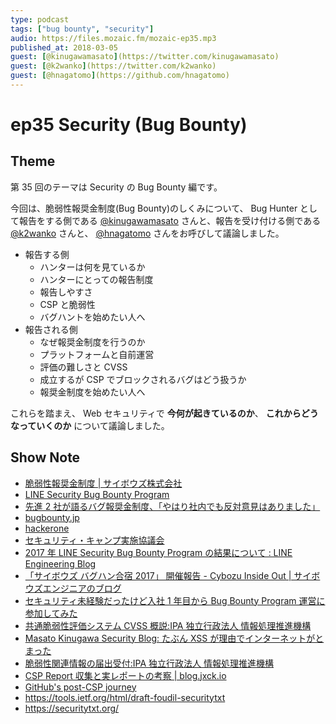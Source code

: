 ```yaml
---
type: podcast
tags: ["bug bounty", "security"]
audio: https://files.mozaic.fm/mozaic-ep35.mp3
published_at: 2018-03-05
guest: [@kinugawamasato](https://twitter.com/kinugawamasato)
guest: [@k2wanko](https://twitter.com/k2wanko)
guest: [@hnagatomo](https://github.com/hnagatomo)
---
```


# ep35 Security (Bug Bounty)

## Theme

第 35 回のテーマは Security の Bug Bounty 編です。

今回は、脆弱性報奨金制度(Bug Bounty)のしくみについて、 Bug Hunter として報告をする側である [@kinugawamasato](https://twitter.com/kinugawamasato) さんと、報告を受け付ける側である [@k2wanko](https://twitter.com/k2wanko) さんと、 [@hnagatomo](https://github.com/hnagatomo) さんをお呼びして議論しました。

- 報告する側
  - ハンターは何を見ているか
  - ハンターにとっての報告制度
  - 報告しやすさ
  - CSP と脆弱性
  - バグハントを始めたい人へ
- 報告される側
  - なぜ報奨金制度を行うのか
  - プラットフォームと自前運営
  - 評価の難しさと CVSS
  - 成立するが CSP でブロックされるバグはどう扱うか
  - 報奨金制度を始めたい人へ

これらを踏まえ、 Web セキュリティで **今何が起きているのか**、 **これからどうなっていくのか** について議論しました。


## Show Note

- [脆弱性報奨金制度 | サイボウズ株式会社](https://cybozu.co.jp/products/bug-bounty/)
- [LINE Security Bug Bounty Program](https://bugbounty.linecorp.com/ja/)
- [先進 2 社が語るバグ報奨金制度、「やはり社内でも反対意見はありました」](http://tech.nikkeibp.co.jp/it/atcl/column/16/040600081/040700001/)
- [bugbounty.jp](https://bugbounty.jp/)
- [hackerone](https://www.hackerone.com/)
- [セキュリティ・キャンプ実施協議会](http://www.security-camp.org/)
- [2017 年 LINE Security Bug Bounty Program の結果について : LINE Engineering Blog](https://engineering.linecorp.com/ja/blog/detail/255)
- [「サイボウズ バグハン合宿 2017」 開催報告 - Cybozu Inside Out | サイボウズエンジニアのブログ](http://blog.cybozu.io/entry/2017/11/15/120000)
- [セキュリティ未経験だったけど入社 1 年目から Bug Bounty Program 運営に参加してみた](https://www.slideshare.net/linecorp/1-bug-bounty-program-88148396)
- [共通脆弱性評価システム CVSS 概説:IPA 独立行政法人 情報処理推進機構](https://www.ipa.go.jp/security/vuln/CVSS.html)
- [Masato Kinugawa Security Blog: たぶん XSS が理由でインターネットがとまった](http://masatokinugawa.l0.cm/2013/09/xss.benesse.html)
- [脆弱性関連情報の届出受付:IPA 独立行政法人 情報処理推進機構](https://www.ipa.go.jp/security/vuln/report/)
- [CSP Report 収集と実レポートの考察 | blog.jxck.io](https://blog.jxck.io/entries/2017-02-13/csp-report-case-study.html)
- [GitHub's post-CSP journey](https://githubengineering.com/githubs-post-csp-journey/)
- https://tools.ietf.org/html/draft-foudil-securitytxt
- https://securitytxt.org/